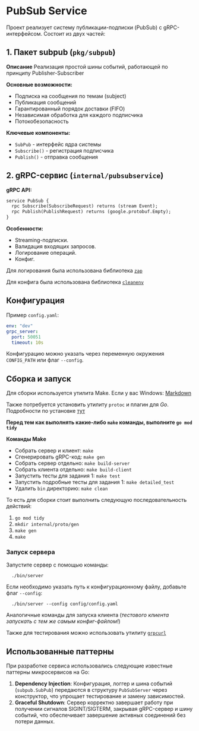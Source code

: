 # PubSub Service

Проект реализует систему публикации-подписки (PubSub) с gRPC-интерфейсом. Состоит из двух частей:

## 1. Пакет subpub (`pkg/subpub`)

**Описание**
Реализация простой шины событий, работающей по принципу Publisher-Subscriber

**Основные возможности:**

- Подписка на сообщения по темам (subject)
- Публикация сообщений
- Гарантированный порядок доставки (FIFO)
- Независимая обработка для каждого подписчика
- Потокобезопасность

**Ключевые компоненты:**

- `SubPub` - интерфейс ядра системы
- `Subscribe()` - регистрация подписчика
- `Publish()` - отправка сообщения

## 2. gRPC-сервис (`internal/pubsubservice`)

**gRPC API:**

```protobuf
service PubSub {
  rpc Subscribe(SubscribeRequest) returns (stream Event);
  rpc Publish(PublishRequest) returns (google.protobuf.Empty);
}
```

**Особенности:**

- Streaming-подписки.
- Валидация входящих запросов.
- Логирование операций.
- Конфиг.

Для логирования была использована библиотека [`zap`](https://pkg.go.dev/go.uber.org/zap)

Для конфига была использована библиотека [`cleanenv`](https://github.com/ilyakaznacheev/cleanenv)

## Конфигурация

Пример `config.yaml`:

```yaml
env: "dev"
grpc_server:
  port: 50051
  timeout: 10s

```

Конфигурацию можно указать через переменную окружения `CONFIG_PATH` или флаг `--config`.

## Сборка и запуск

Для сборки используется утилита Make. Если у вас Windows: [Markdown](https://gnuwin32.sourceforge.net/packages/make.htm)

Также потребуется установить утилиту `protoc` и плагин для *Go*. Подробности по
установке [тут](https://grpc.io/docs/languages/go/quickstart/)

**Перед тем как выполнять какие-либо `make` команды, выполните `go mod tidy`**

**Команды Make**

- Собрать сервер и клиент: `make`
- Сгенерировать gRPC-код: `make gen`
- Собрать сервер отдельно: `make build-server`
- Собрать клиента отдельно: `make build-client`
- Запустить тесты для задания 1: `make test`
- Запустить подробные тесты для задания 1: `make detailed_test`
- Удалить `bin` директорию: `make clean`

То есть для сборки стоит выполнить следующую последовательность действий:

1. `go mod tidy`
2. `mkdir internal/proto/gen`
3. `make gen`
4. `make`

### Запуск сервера

Запустите сервер с помощью команды:

```
  ./bin/server
```

Если необходимо указать путь к конфигурационному файлу, добавьте флаг `--config`:

```
  ./bin/server --config config/config.yaml
```

Аналогичные команды для запуска клиента (*тестового клиента запускать с тем же самым конфиг-файлом!*)

Также для тестирования можно использовать утилиту [`grpcurl`](https://github.com/fullstorydev/grpcurl)

## Использованные паттерны

При разработке сервиса использовались следующие известные паттерны микросервисов на Go:

1. **Dependency Injection**: Конфигурация, логгер и шина событий (`subpub.SubPub`) передаются в структуру `PubSubServer`
   через конструктор, что упрощает тестирование и замену зависимостей.
2. **Graceful Shutdown**: Сервер корректно завершает работу при получении сигналов SIGINT/SIGTERM, закрывая gRPC-сервер
   и шину событий, что обеспечивает завершение активных соединений без потери данных.
